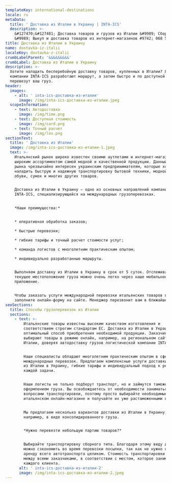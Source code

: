 ```yaml
---
templateKey: international-destinations
locale: ru
metaData:
  title: ' Доставка из Италии в Украину | INTA-ICS'
  description: >-
    &#127470;&#127481; Доставка товаров и грузов из Италии &#9989; Сборные грузы
    &#9989; Выкуп и доставка товаров из интернет-магазинов #9742; 068 5555 999
title: Доставка из Италии в Украину
name: dostavka-iz-italii
localeKey: dostavka-z-italii
crumbLabelParent: '&&&&&&&&&'
crumbLabel: Доставка из Италии в Украину
description: >-
  Хотите наладить бесперебойную доставку товаров, купленных в Италии? Логисты
  компании INTA-ICS разработают маршрут, а затем быстро и по доступной стоимости
  перевезут ваш груз.
header:
  images:
    - alt: ' inta-ics-доставка-из-италии'
      image: /img/inta-ics-доставка-из-италии.jpeg
  scopeInformation:
    - text: Автодоставка
      image: /img/time.png
    - text: Доступная стоимость
      image: /img/card.png
    - text: Точный расчет
      image: /img/lov.png
sectionText:
  title: ' Доставка из Италии'
  image: /img/inta-ics-доставка-из-италии-1.jpeg
  text: >-
    Итальянский рынок широко известен своими аутлетами и интернет-магазинами с
    широким ассортиментом самой модной и качественной продукции. Данный сегмент
    рынка чрезвычайно интересен украинским предпринимателям, которые хотят
    наладить быструю и надежную транспортировку бытовой техники, модной одежды и
    обуви, сумок и многих других товаров.


    Доставка из Италии в Украину — одно из основных направлений компании
    INTA-ICS, специализирующейся на международных грузоперевозках.


    *Наши преимущества:*


    * оперативная обработка заказов;

    * быстрые перевозки;

    * гибкие тарифы и точный расчет стоимости услуг;

    * команда логистов с многолетним практическим опытом;

    * индивидуально разработанные маршруты.


    Выполняем доставку из Италии в Украину в срок от 5 суток. Отслеживать
    текущее местоположение груза можно очень легко через наше мобильное
    приложение.


    Чтобы заказать услуги международной перевозки итальянских товаров в Украину,
    заполните онлайн-форму на сайте. Менеджер перезвонит вам в ближайшее время.
seoSections:
  title: Способы грузоперевозок из Италии
  sections:
    - text: >-
        Итальянские товары известны высоким качеством изготовления и
        соответствием строгим стандартам ЕС. Доставка из Италии в Украину — это
        оптимальный способ приобретения необходимой продукции. Заказчики
        выбирают товары в режиме онлайн, например, на региональном сайте Ebay в
        Италии, доверяя автодоставку грузов логистической компании INTA-ICS.


        Наши специалисты обладают многолетним практическим опытом в сфере
        международных перевозок. Предлагаем комплексные услуги доставки грузов
        из Италии в Украину, гибкие тарифы и индивидуальный подход к решению
        каждой задачи.


        Наши логисты не только подберут транспорт, но и займутся таможенным
        оформлением груза. Вы освобождаетесь от необходимости заниматься
        вопросами транспортировки, поэтому просто выбирайте необходимые товары в
        итальянском онлайн-магазине и получайте их уже растаможенными в Украине.


        Мы предлагаем несколько вариантов доставки из Италии в Украину,
        например, в виде консолидированного груза.


        *Нужно перевезти небольшую партию товаров?*


        Выбирайте транспортировку сборного типа. Благодаря этому виду доставки
        можно сэкономить во время перевозки посылки, так как не нужно оплачивать
        аренду всего автотранспорта целиком. Стоимость транспортировки делится
        между всеми заказчиками, в соответствии с местом, которое занимает груз
        каждого клиента.
      alt: ' inta-ics-доставка-из-италии-2'
      image: /img/inta-ics-доставка-из-италии-2.jpeg
---
```

